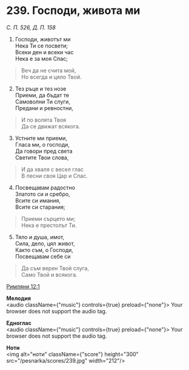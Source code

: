 # 239. Господи, живота ми

_С. П. 526, Д. П. 158_

1. Господи, животът ми  
Нека Ти се посвети;  
Всеки ден и всеки час  
Нека е за моя Спас;  

> Веч да не счита мой,  
> Но всегда и цяло Твой.  

2. Тез ръце и тез нозе  
Приеми, да бъдат те  
Самоволни Ти слуги,  
Предани и ревностни,  

> И по волята Твоя  
> Да се движат всякога.  

3. Устните ми приеми,  
Гласа ми, о господи,  
Да говори пред света  
Светите Твои слова,  

> И да хваля с весел глас  
> В песни своя Цар и Спас.  

4. Посвещавам радостно  
Златото си и сребро,  
Всите си имания,  
Всите си старания;  

> Приеми сърцето ми;  
> Нека е престолът Ти.  

5. Тяло и душа, имот,  
Сила, дело, цял живот,  
Както съм, о Господи,  
Посвещавам себе си  

> Да съм верен Твой слуга,  
> Само Твой и всякога.

[Римляни 12:1](http://biblia.bg/index.php?k=52&g=12&s=1)

**Мелодия**  
<audio className={"music"} controls={true} preload={"none"}>
    <source src="/pesnarka/mp3/239.mp3" type="audio/mpeg"/>
    Your browser does not support the audio tag.
</audio>

**Едноглас**  
<audio className={"music"} controls={true} preload={"none"}>
    <source src="/pesnarka/transp/239.mp3" type="audio/mpeg"/>
    Your browser does not support the audio tag.
</audio>

**Ноти**  
<img alt="ноти" className={"score"} height="300" src="/pesnarka/scores/239.jpg" width="212"/>
